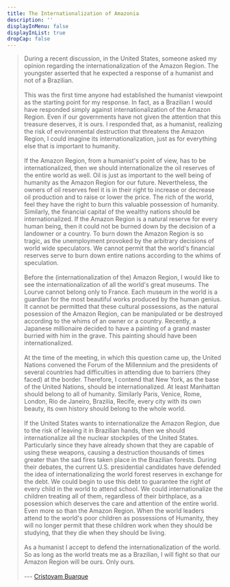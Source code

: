 ```yaml
---
title: The Internationalization of Amazonia
description: ''
displayInMenu: false
displayInList: true
dropCap: false
---
```


> During a recent discussion, in the United States, someone asked my opinion regarding the internationalization of the Amazon Region. The youngster asserted that he expected a response of a humanist and not of a Brazilian.  
> &nbsp;  
> This was the first time anyone had established the humanist viewpoint as the starting point for my response. In fact, as a Brazilian I would have responded simply against internationalization of the Amazon Region. Even if our governments have not given the attention that this treasure deserves, it is ours. I responded that, as a humanist, realizing the risk of environmental destruction that threatens the Amazon Region, I could imagine its internationalization, just as for everything else that is important to humanity.    
> &nbsp;  
> If the Amazon Region, from a humanist's point of view, has to be internationalized, then we should internationalize the oil reserves of the entire world as well. Oil is just as important to the well being of humanity as the Amazon Region for our future. Nevertheless, the owners of oil reserves feel it is in their right to increase or decrease oil production and to raise or lower the price. The rich of the world, feel they have the right to burn this valuable possession of humanity. Similarly, the financial capital of the wealthy nations should be internationalized. If the Amazon Region is a natural reserve for every human being, then it could not be burned down by the decision of a landowner or a country. To burn down the Amazon Region is so tragic, as the unemployment provoked by the arbitrary decisions of world wide speculators. We cannot permit that the world's financial reserves serve to burn down entire nations according to the whims of speculation.    
> &nbsp;  
> Before the (internationalization of the) Amazon Region, I would like to see the internationalization of all the world's great museums. The Lourve cannot belong only to France. Each museum in the world is a guardian for the most beautiful works produced by the human genius. It cannot be permitted that these cultural possessions, as the natural posession of the Amazon Region, can be manipulated or be destroyed according to the whims of an owner or a country. Recently, a Japanese millionaire decided to have a painting of a grand master burried with him in the grave. This painting should have been internationalized.    
> &nbsp;  
> At the time of the meeting, in which this question came up, the United Nations convened the Forum of the Millennium and the presidents of several countries had difficulties in attending due to barriers (they faced) at the border. Therefore, I contend that New York, as the base of the United Nations, should be internationalized. At least Manhattan should belong to all of humanity. Similarly Paris, Venice, Rome, London, Rio de Janeiro, Brazilia, Recife, every city with its own beauty, its own history should belong to the whole world.    
> &nbsp;  
> If the United States wants to internationalize the Amazon Region, due to the risk of leaving it in Brazilian hands, then we should internationalize all the nuclear stockpiles of the United States. Particularly since they have already shown that they are capable of using these weapons, causing a destruction thousands of times greater than the sad fires taken place in the Brazilian forests.
During their debates, the current U.S. presidential candidates have defended the idea of internationalizing the world forest reserves in exchange for the debt. We could begin to use this debt to guarantee the right of every child in the world to attend school. We could internationalize the children treating all of them, regardless of their birthplace, as a posession which deserves the care and attention of the entire world. Even more so than the Amazon Region. When the world leaders attend to the world's poor children as possessions of Humanity, they will no longer permit that these children work when they should be studying, that they die when they should be living.   
> &nbsp;  
> As a humanist I accept to defend the internationalization of the world. So as long as the world treats me as a Brazilian, I will fight so that our Amazon Region will be ours. Only ours.  
> &nbsp;   
> --- [Cristovam Buarque](http://en.wikipedia.org/wiki/Cristovam_Buarque)
